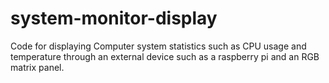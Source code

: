 # system-monitor-display
Code for displaying Computer system statistics such as CPU usage and temperature through an external device such as a raspberry pi and an RGB matrix panel.
